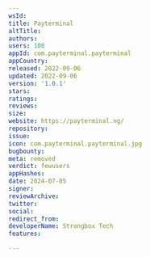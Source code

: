 ```yaml
---
wsId: 
title: Payterminal
altTitle: 
authors: 
users: 100
appId: com.payterminal.payterminal
appCountry: 
released: 2022-09-06
updated: 2022-09-06
version: '1.0.1'
stars: 
ratings: 
reviews: 
size: 
website: https://payterminal.ng/
repository: 
issue: 
icon: com.payterminal.payterminal.jpg
bugbounty: 
meta: removed
verdict: fewusers
appHashes: 
date: 2024-07-05
signer: 
reviewArchive: 
twitter: 
social: 
redirect_from: 
developerName: Strongbox Tech
features: 

---
```


